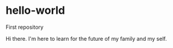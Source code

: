 # hello-world
First repository

Hi there.
I'm here to learn for the future of my family and my self.
